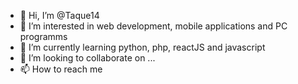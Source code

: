 - 👋 Hi, I’m @Taque14
- 👀 I’m interested in web development, mobile applications and PC programms
- 🌱 I’m currently learning python, php, reactJS and javascript
- 💞️ I’m looking to collaborate on ...
- 📫 How to reach me 

<!---
Taque14/Taque14 is a ✨ special ✨ repository because its `README.md` (this file) appears on your GitHub profile.
You can click the Preview link to take a look at your changes.
--->
